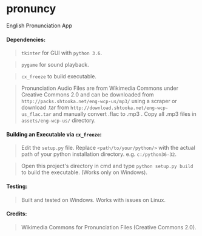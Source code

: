 # pronuncy
English Pronunciation App

#### Dependencies:

> `tkinter` for GUI with `python 3.6`.

> `pygame` for sound playback.

> `cx_freeze` to build executable.

> Pronunciation Audio Files are from Wikimedia Commons under Creative Commons 2.0 and can be downloaded from `http://packs.shtooka.net/eng-wcp-us/mp3/` using a scraper or download .tar from `http://download.shtooka.net/eng-wcp-us_flac.tar` and manually convert .flac to .mp3 . Copy all .mp3 files in `assets/eng-wcp-us/` directory.


#### Building an Executable via `cx_freeze`:

> Edit the `setup.py` file. Replace `<path/to/your/python/>` with the actual path of your python installation directory. e.g. `c:/python36-32`.

> Open this project's directory in cmd and type `python setup.py build` to build the executable. (Works only on Windows).


#### Testing:

> Built and tested on Windows. Works with issues on Linux.


#### Credits:

> Wikimedia Commons for Pronunciation Files (Creative Commons 2.0).
